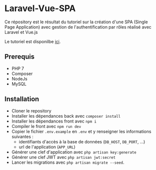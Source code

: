 # Laravel-Vue-SPA

Ce répository est le résultat du tutoriel sur la création d'une SPA (Single Page Application) avec gestion de l'authentification par rôles réalisé avec Laravel et Vue.js

Le tutoriel est disponilbe [ici](https://medium.com/@ripoche.b/cr%C3%A9er-une-spa-avec-authentification-par-r%C3%B4les-avec-laravel-et-vue-js-e69782ac6896).

## Prerequis

- PHP 7
- Composer
- NodeJs
- MySQL

## Installation

- Cloner le repository
- Installer les dépendances back avec `composer install`
- Installer les dépendances front avec `npm i`
- Compiler le front avec `npm run dev`
- Copier le fichier `.env.example` en `.env` et y renseigner les informations suivantes :
    - identifiants d'accès à la base de données (`DB_HOST`, `DB_PORT`, ...)
    - url de l'application (`APP_URL`)
- Générer une clef d'application avec `php artisan key:generate`
- Générer une clef JWT avec `php artisan jwt:secret`
- Lancer les migrations avec `php artisan migrate --seed`.

